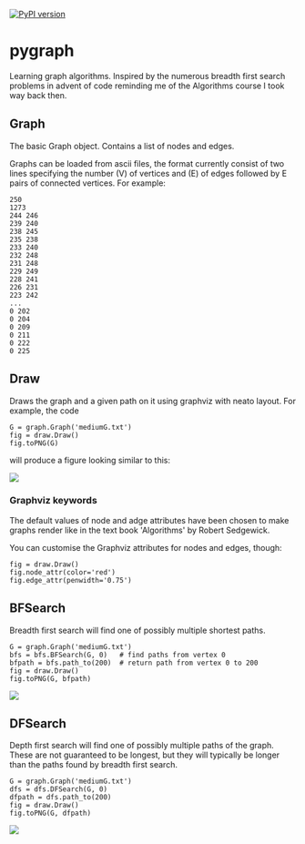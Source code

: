 [![PyPI version](https://badge.fury.io/py/mjcgraph.svg)](https://badge.fury.io/py/mjcgraph)

# pygraph
Learning graph algorithms. Inspired by the numerous
breadth first search problems in advent of code reminding
me of the Algorithms course I took way back then.

## Graph
The basic Graph object. Contains a list of nodes and edges.

Graphs can be loaded from ascii files, the format currently consist of two lines specifying the number (V) of vertices and (E) of edges followed by E pairs of connected vertices. For example:

    250
    1273
    244 246
    239 240
    238 245
    235 238
    233 240
    232 248
    231 248
    229 249
    228 241
    226 231
    223 242
    ...
    0 202
    0 204
    0 209
    0 211
    0 222
    0 225

## Draw
Draws the graph and a given path on it using graphviz with neato layout. For example, the code

    G = graph.Graph('mediumG.txt')
    fig = draw.Draw()
    fig.toPNG(G)

will produce a figure looking similar to this:

![](https://raw.githubusercontent.com/mortenjc/pygraph/main/doc/graph.png)

### Graphviz keywords
The default values of node and adge attributes have been chosen to make
graphs render like in the text book 'Algorithms' by Robert Sedgewick.

You can customise the Graphviz attributes for nodes and edges, though:

    fig = draw.Draw()
    fig.node_attr(color='red')
    fig.edge_attr(penwidth='0.75')


## BFSearch
Breadth first search will find one of possibly multiple shortest paths.

    G = graph.Graph('mediumG.txt')
    bfs = bfs.BFSearch(G, 0)   # find paths from vertex 0
    bfpath = bfs.path_to(200)  # return path from vertex 0 to 200
    fig = draw.Draw()
    fig.toPNG(G, bfpath)

![](https://raw.githubusercontent.com/mortenjc/pygraph/main/doc/short.png)

## DFSearch
Depth first search will find one of possibly multiple paths of the graph. These
are not guaranteed to be longest, but they will typically be longer than the
paths found by breadth first search.

    G = graph.Graph('mediumG.txt')
    dfs = dfs.DFSearch(G, 0)
    dfpath = dfs.path_to(200)
    fig = draw.Draw()
    fig.toPNG(G, dfpath)

![](https://raw.githubusercontent.com/mortenjc/pygraph/main/doc/longest.png)
